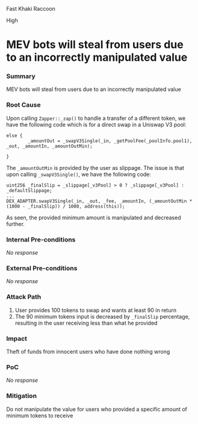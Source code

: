 Fast Khaki Raccoon

High

# MEV bots will steal from users due to an incorrectly manipulated value

### Summary

MEV bots will steal from users due to an incorrectly manipulated value

### Root Cause

Upon calling `Zapper::_zap()` to handle a transfer of a different token, we have the following code which is for a direct swap in a Uniswap V3 pool:
```solidity
else {
        _amountOut = _swapV3Single(_in, _getPoolFee(_poolInfo.pool1), _out, _amountIn, _amountOutMin);

}
```
The `_amountOutMin` is provided by the user as slippage. The issue is that upon calling `_swapV3Single()`, we have the following code:
```solidity
uint256 _finalSlip = _slippage[_v3Pool] > 0 ? _slippage[_v3Pool] : _defaultSlippage;
...
DEX_ADAPTER.swapV3Single(_in, _out, _fee, _amountIn, (_amountOutMin * (1000 - _finalSlip)) / 1000, address(this));
```
As seen, the provided minimum amount is manipulated and decreased further.

### Internal Pre-conditions

_No response_

### External Pre-conditions

_No response_

### Attack Path

1. User provides 100 tokens to swap and wants at least 90 in return
2. The 90 minimum tokens input is decreased by `_finalSlip` percentage, resulting in the user receiving less than what he provided

### Impact

Theft of funds from innocent users who have done nothing wrong

### PoC

_No response_

### Mitigation

Do not manipulate the value for users who provided a specific amount of minimum tokens to receive